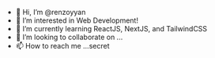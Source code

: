 - 👋 Hi, I’m @renzoyyan
- 👀 I’m interested in Web Development!
- 🌱 I’m currently learning ReactJS, NextJS, and TailwindCSS
- 💞️ I’m looking to collaborate on ...
- 📫 How to reach me ...secret 

<!---
renzoyyan/renzoyyan is a ✨ special ✨ repository because its `README.md` (this file) appears on your GitHub profile.
You can click the Preview link to take a look at your changes.
--->
